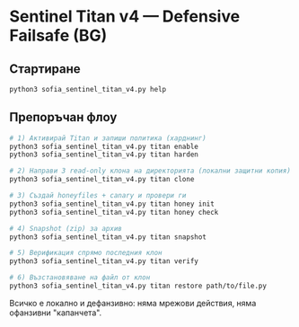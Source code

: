 
# Sentinel Titan v4 — Defensive Failsafe (BG)

## Стартиране
```bash
python3 sofia_sentinel_titan_v4.py help
```

## Препоръчан флоу
```bash
# 1) Активирай Titan и запиши политика (харднинг)
python3 sofia_sentinel_titan_v4.py titan enable
python3 sofia_sentinel_titan_v4.py titan harden

# 2) Направи 3 read-only клона на директорията (локални защитни копия)
python3 sofia_sentinel_titan_v4.py titan clone

# 3) Създай honeyfiles + canary и провери ги
python3 sofia_sentinel_titan_v4.py titan honey init
python3 sofia_sentinel_titan_v4.py titan honey check

# 4) Snapshot (zip) за архив
python3 sofia_sentinel_titan_v4.py titan snapshot

# 5) Верификация спрямо последния клон
python3 sofia_sentinel_titan_v4.py titan verify

# 6) Възстановяване на файл от клон
python3 sofia_sentinel_titan_v4.py titan restore path/to/file.py
```
Всичко е локално и дефанзивно: няма мрежови действия, няма офанзивни "капанчета".
